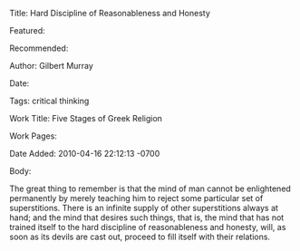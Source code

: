 Title: Hard Discipline of Reasonableness and Honesty

Featured: 

Recommended: 

Author: Gilbert Murray

Date: 

Tags: critical thinking

Work Title: Five Stages of Greek Religion

Work Pages:  

Date Added: 2010-04-16 22:12:13 -0700

Body:

The great thing to remember is that the mind of man cannot be enlightened permanently by merely teaching him to reject some particular set of superstitions. There is an infinite supply of other superstitions always at hand; and the mind that desires such things, that is, the mind that has not trained itself to the hard discipline of reasonableness and honesty, will, as soon as its devils are cast out, proceed to fill itself with their relations.


